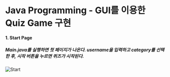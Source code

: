 # Java Programming - GUI를 이용한 Quiz Game 구현

#### 1. Start Page
##### Main.java를 실행하면 첫 페이지가 나온다. username을 입력하고 category를 선택한 후, 시작 버튼을 누르면 퀴즈가 시작된다.
![Start](https://user-images.githubusercontent.com/80879131/120931426-6dd38800-c72c-11eb-91ed-aee0681d9e95.png)



